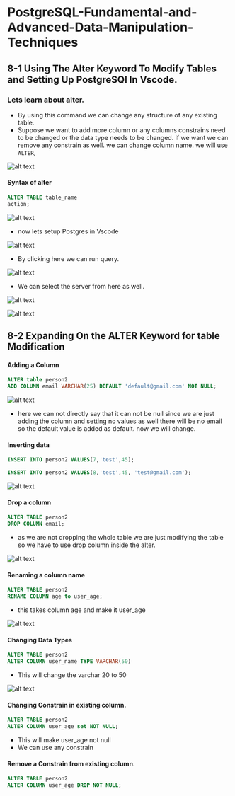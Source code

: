 # PostgreSQL-Fundamental-and-Advanced-Data-Manipulation-Techniques

## 8-1 Using The Alter Keyword To Modify Tables and Setting Up PostgreSQl In Vscode.

### Lets learn about alter.

- By using this command we can change any structure of any existing table.
- Suppose we want to add more column or any columns constrains need to be changed or the data type needs to be changed. if we want we can remove any constrain as well. we can change column name. we will use `ALTER`,

![alt text](<WhatsApp Image 2025-05-16 at 18.58.22_d5cac800.jpg>)

#### Syntax of alter

```sql
ALTER TABLE table_name
action;
```

![alt text](<WhatsApp Image 2025-05-16 at 19.01.36_69ee5b85.jpg>)

- now lets setup Postgres in Vscode

![alt text](image.png)

- By clicking here we can run query.

![alt text](image-1.png)

- We can select the server from here as well.

![alt text](image-3.png)

![alt text](image-4.png)

## 8-2 Expanding On the ALTER Keyword for table Modification

#### Adding a Column

```sql
ALTER table person2
ADD COLUMN email VARCHAR(25) DEFAULT 'default@gmail.com' NOT NULL;
```

![alt text](image-5.png)

- here we can not directly say that it can not be null since we are just adding the column and setting no values as well there will be no email so the default value is added as default. now we will change.

#### Inserting data

```sql
INSERT INTO person2 VALUES(7,'test',45);

INSERT INTO person2 VALUES(8,'test',45, 'test@gmail.com');
```

![alt text](image-6.png)

#### Drop a column

```sql
ALTER TABLE person2
DROP COLUMN email;
```

- as we are not dropping the whole table we are just modifying the table so we have to use drop column inside the alter.

![alt text](image-7.png)

#### Renaming a column name

```sql
ALTER TABLE person2
RENAME COLUMN age to user_age;
```

- this takes column age and make it user_age

![alt text](image-8.png)

#### Changing Data Types

```sql
ALTER TABLE person2
ALTER COLUMN user_name TYPE VARCHAR(50)
```

- This will change the varchar 20 to 50

![alt text](image-9.png)

#### Changing Constrain in existing column.

```sql
ALTER TABLE person2
ALTER COLUMN user_age set NOT NULL;
```

- This will make user_age not null
- We can use any constrain

#### Remove a Constrain from existing column.

```sql
ALTER TABLE person2
ALTER COLUMN user_age DROP NOT NULL;
```
